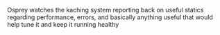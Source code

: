 
Osprey watches the kaching system reporting back on useful statics regarding performance, errors, and basically anything useful that would help tune it and keep it running healthy